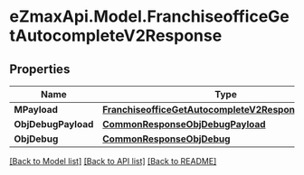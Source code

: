 
# eZmaxApi.Model.FranchiseofficeGetAutocompleteV2Response

## Properties

Name | Type | Description | Notes
------------ | ------------- | ------------- | -------------
**MPayload** | [**FranchiseofficeGetAutocompleteV2ResponseMPayload**](FranchiseofficeGetAutocompleteV2ResponseMPayload.md) |  | 
**ObjDebugPayload** | [**CommonResponseObjDebugPayload**](CommonResponseObjDebugPayload.md) |  | [optional] 
**ObjDebug** | [**CommonResponseObjDebug**](CommonResponseObjDebug.md) |  | [optional] 

[[Back to Model list]](../README.md#documentation-for-models)
[[Back to API list]](../README.md#documentation-for-api-endpoints)
[[Back to README]](../README.md)

